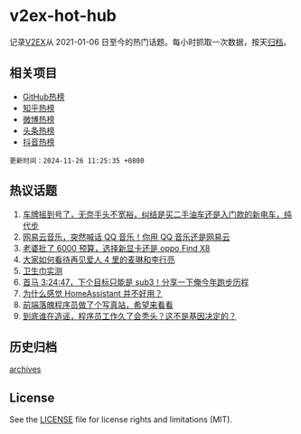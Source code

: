 # v2ex-hot-hub

 记录[V2EX](https://www.v2ex.com/)从 2021-01-06 日至今的热门话题。每小时抓取一次数据，按天[归档](archives)。
 
 ## 相关项目

- [GitHub热榜](https://github.com/lonnyzhang423/github-hot-hub)
- [知乎热榜](https://github.com/lonnyzhang423/zhihu-hot-hub)
- [微博热榜](https://github.com/lonnyzhang423/weibo-hot-hub)
- [头条热榜](https://github.com/lonnyzhang423/toutiao-hot-hub)
- [抖音热榜](https://github.com/lonnyzhang423/douyin-hot-hub)


 `更新时间：2024-11-26 11:25:35 +0800`

## 热议话题

1. [车牌摇到号了，无奈手头不宽裕，纠结是买二手油车还是入门款的新电车，纯代步](https://www.v2ex.com/t/1092377)
1. [网易云音乐，突然喊话 QQ 音乐！你用 QQ 音乐还是网易云](https://www.v2ex.com/t/1092401)
1. [老婆批了 6000 预算，选择新显卡还是 oppo Find X8](https://www.v2ex.com/t/1092504)
1. [大家如何看待再见爱人 4 里的麦琳和李行亮](https://www.v2ex.com/t/1092341)
1. [卫生巾实测](https://www.v2ex.com/t/1092629)
1. [首马 3:24:47，下个目标只能是 sub3！分享一下俺今年跑步历程](https://www.v2ex.com/t/1092354)
1. [为什么感觉 HomeAssistant 并不好用？](https://www.v2ex.com/t/1092415)
1. [前端落魄程序员做了个写真站，希望来看看](https://www.v2ex.com/t/1092456)
1. [到底谁在造谣，程序员工作久了会秃头？这不是基因决定的？](https://www.v2ex.com/t/1092343)

## 历史归档

[archives](archives)

## License

See the [LICENSE](LICENSE) file for license rights and limitations (MIT).

